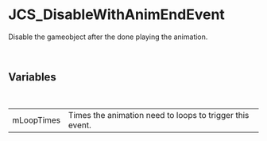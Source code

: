 <div id="content-header">
  <h1>JCS_DisableWithAnimEndEvent</h1>
</div>

<p>
  Disable the gameobject after the done playing the animation.
</p>


<br/>
<h2>Variables</h2>
<br/>

<table>
  <tr>
    <td>mLoopTimes</td>
    <td>Times the animation need to loops to trigger this event.</td>
  </tr>
</table>
